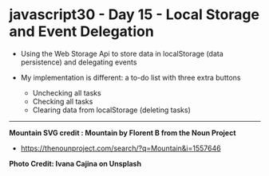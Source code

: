# javascript30 - Day 15 - Local Storage and Event Delegation

* Using the Web Storage Api to store data in localStorage (data persistence) and delegating events

* My implementation is different: a to-do list with three extra buttons 
    * Unchecking all tasks
    * Checking all tasks
    * Clearing data from localStorage (deleting tasks)

---

**Mountain SVG credit : Mountain by Florent B from the Noun Project**
* https://thenounproject.com/search/?q=Mountain&i=1557646

**Photo Credit: Ivana Cajina on Unsplash**    